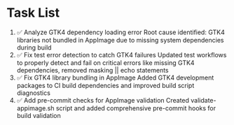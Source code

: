 # Task List

1. ✅ Analyze GTK4 dependency loading error
Root cause identified: GTK4 libraries not bundled in AppImage due to missing system dependencies during build
2. ✅ Fix test error detection to catch GTK4 failures
Updated test workflows to properly detect and fail on critical errors like missing GTK4 dependencies, removed masking || echo statements
3. ✅ Fix GTK4 library bundling in AppImage
Added GTK4 development packages to CI build dependencies and improved build script diagnostics
4. ✅ Add pre-commit checks for AppImage validation
Created validate-appimage.sh script and added comprehensive pre-commit hooks for build validation

